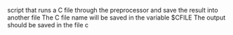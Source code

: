 script that runs a C file through the preprocessor and save the result into another file
The C file name will be saved in the variable $CFILE
The output should be saved in the file c
